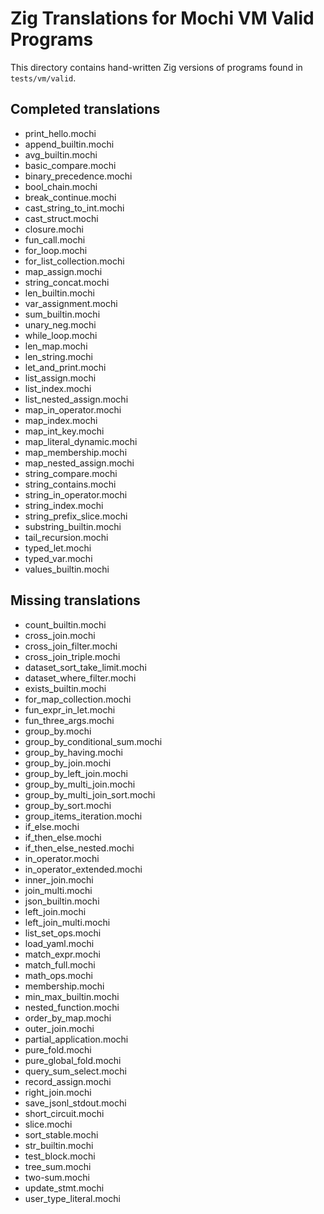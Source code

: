 # Zig Translations for Mochi VM Valid Programs

This directory contains hand-written Zig versions of programs found in `tests/vm/valid`.

## Completed translations
- print_hello.mochi
- append_builtin.mochi
- avg_builtin.mochi
- basic_compare.mochi
- binary_precedence.mochi
- bool_chain.mochi
- break_continue.mochi
- cast_string_to_int.mochi
- cast_struct.mochi
- closure.mochi
- fun_call.mochi
- for_loop.mochi
- for_list_collection.mochi
- map_assign.mochi
- string_concat.mochi
- len_builtin.mochi
- var_assignment.mochi
- sum_builtin.mochi
- unary_neg.mochi
- while_loop.mochi
- len_map.mochi
- len_string.mochi
- let_and_print.mochi
- list_assign.mochi
- list_index.mochi
- list_nested_assign.mochi
- map_in_operator.mochi
- map_index.mochi
- map_int_key.mochi
- map_literal_dynamic.mochi
- map_membership.mochi
- map_nested_assign.mochi
- string_compare.mochi
- string_contains.mochi
- string_in_operator.mochi
- string_index.mochi
- string_prefix_slice.mochi
- substring_builtin.mochi
- tail_recursion.mochi
- typed_let.mochi
- typed_var.mochi
- values_builtin.mochi

## Missing translations
- count_builtin.mochi
- cross_join.mochi
- cross_join_filter.mochi
- cross_join_triple.mochi
- dataset_sort_take_limit.mochi
- dataset_where_filter.mochi
- exists_builtin.mochi
- for_map_collection.mochi
- fun_expr_in_let.mochi
- fun_three_args.mochi
- group_by.mochi
- group_by_conditional_sum.mochi
- group_by_having.mochi
- group_by_join.mochi
- group_by_left_join.mochi
- group_by_multi_join.mochi
- group_by_multi_join_sort.mochi
- group_by_sort.mochi
- group_items_iteration.mochi
- if_else.mochi
- if_then_else.mochi
- if_then_else_nested.mochi
- in_operator.mochi
- in_operator_extended.mochi
- inner_join.mochi
- join_multi.mochi
- json_builtin.mochi
- left_join.mochi
- left_join_multi.mochi
- list_set_ops.mochi
- load_yaml.mochi
- match_expr.mochi
- match_full.mochi
- math_ops.mochi
- membership.mochi
- min_max_builtin.mochi
- nested_function.mochi
- order_by_map.mochi
- outer_join.mochi
- partial_application.mochi
- pure_fold.mochi
- pure_global_fold.mochi
- query_sum_select.mochi
- record_assign.mochi
- right_join.mochi
- save_jsonl_stdout.mochi
- short_circuit.mochi
- slice.mochi
- sort_stable.mochi
- str_builtin.mochi
- test_block.mochi
- tree_sum.mochi
- two-sum.mochi
- update_stmt.mochi
- user_type_literal.mochi
